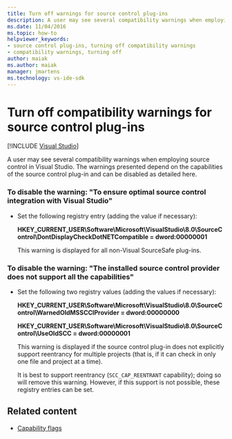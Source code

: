 ```yaml
---
title: Turn off warnings for source control plug-ins
description: A user may see several compatibility warnings when employing source control in Visual Studio. Learn how to disable these warnings.
ms.date: 11/04/2016
ms.topic: how-to
helpviewer_keywords:
- source control plug-ins, turning off compatibility warnings
- compatibility warnings, turning off
author: maiak
ms.author: maiak
manager: jmartens
ms.technology: vs-ide-sdk
---
```

# Turn off compatibility warnings for source control plug-ins

 [!INCLUDE [Visual Studio](~/includes/applies-to-version/vs-windows-only.md)]

A user may see several compatibility warnings when employing source control in Visual Studio. The warnings presented depend on the capabilities of the source control plug-in and can be disabled as detailed here.

### To disable the warning: "To ensure optimal source control integration with Visual Studio"

- Set the following registry entry (adding the value if necessary):

   **HKEY_CURRENT_USER\Software\Microsoft\VisualStudio\8.0\SourceControl\DontDisplayCheckDotNETCompatible = dword:00000001**

   This warning is displayed for all non-Visual SourceSafe plug-ins.

### To disable the warning: "The installed source control provider does not support all the capabilities"

- Set the following two registry values (adding the values if necessary):

     **HKEY_CURRENT_USER\Software\Microsoft\VisualStudio\8.0\SourceControl\WarnedOldMSSCCIProvider = dword:00000000**

    **HKEY_CURRENT_USER\Software\Microsoft\VisualStudio\8.0\SourceControl\UseOldSCC = dword:00000001**

     This warning is displayed if the source control plug-in does not explicitly support reentrancy for multiple projects (that is, if it can check in only one file and project at a time).

     It is best to support reentrancy (`SCC_CAP_REENTRANT` capability); doing so will remove this warning. However, if this support is not possible, these registry entries can be set.

## Related content

- [Capability flags](../extensibility/capability-flags.md)
